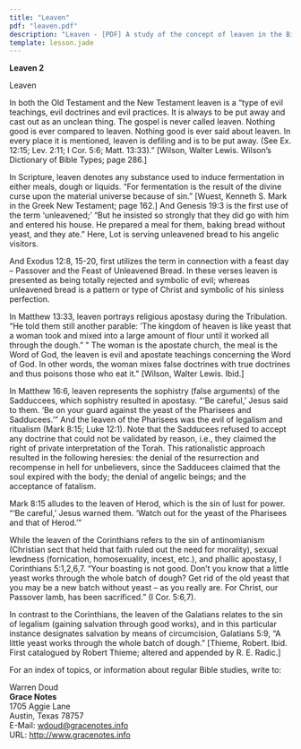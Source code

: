 ```yaml
---
title: "Leaven"
pdf: "leaven.pdf"
description: "Leaven - [PDF] A study of the concept of leaven in the Bible"
template: lesson.jade
---
```



**Leaven 2**

Leaven

In both the Old Testament and the New Testament leaven is a “type of
evil teachings, evil doctrines and evil practices. It is always to be
put away and cast out as an unclean thing. The gospel is never called
leaven. Nothing good is ever compared to leaven. Nothing good is ever
said about leaven. In every place it is mentioned, leaven is defiling
and is to be put away. (See Ex. 12:15; Lev. 2:11; I Cor. 5:6; Matt.
13:33).” [Wilson, Walter Lewis. Wilson’s Dictionary of Bible Types; page
286.]

In Scripture, leaven denotes any substance used to induce fermentation
in either meals, dough or liquids. “For fermentation is the result of
the divine curse upon the material universe because of sin.” [Wuest,
Kenneth S. Mark in the Greek New Testament; page 162.] And Genesis 19:3
is the first use of the term ‘unleavened;’ “But he insisted so strongly
that they did go with him and entered his house. He prepared a meal for
them, baking bread without yeast, and they ate.” Here, Lot is serving
unleavened bread to his angelic visitors.

And Exodus 12:8, 15-20, first utilizes the term in connection with a
feast day – Passover and the Feast of Unleavened Bread. In these verses
leaven is presented as being totally rejected and symbolic of evil;
whereas unleavened bread is a pattern or type of Christ and symbolic of
his sinless perfection.

In Matthew 13:33, leaven portrays religious apostasy during the
Tribulation. “He told them still another parable: ’The kingdom of heaven
is like yeast that a woman took and mixed into a large amount of flour
until it worked all through the dough.” " The woman is the apostate
church, the meal is the Word of God, the leaven is evil and apostate
teachings concerning the Word of God. In other words, the woman mixes
false doctrines with true doctrines and thus poisons those who eat it."
[Wilson, Walter Lewis. Ibid.]

In Matthew 16:6, leaven represents the sophistry (false arguments) of
the Sadduccees, which sophistry resulted in apostasy. “‘Be careful,’
Jesus said to them. ‘Be on your guard against the yeast of the Pharisees
and Sadducees.’” And the leaven of the Pharisees was the evil of
legalism and ritualism (Mark 8:15; Luke 12:1). Note that the Sadducees
refused to accept any doctrine that could not be validated by reason,
i.e., they claimed the right of private interpretation of the Torah.
This rationalistic approach resulted in the following heresies: the
denial of the resurrection and recompense in hell for unbelievers, since
the Sadducees claimed that the soul expired with the body; the denial of
angelic beings; and the acceptance of fatalism.

Mark 8:15 alludes to the leaven of Herod, which is the sin of lust for
power. “‘Be careful,’ Jesus warned them. ‘Watch out for the yeast of the
Pharisees and that of Herod.’”

While the leaven of the Corinthians refers to the sin of antinomianism
(Christian sect that held that faith ruled out the need for morality),
sexual lewdness (fornication, homosexuality, incest, etc.), and phallic
apostasy, I Corinthians 5:1,2,6,7. “Your boasting is not good. Don’t you
know that a little yeast works through the whole batch of dough? Get rid
of the old yeast that you may be a new batch without yeast – as you
really are. For Christ, our Passover lamb, has been sacrificed.” (I Cor.
5:6,7).

In contrast to the Corinthians, the leaven of the Galatians relates to
the sin of legalism (gaining salvation through good works), and in this
particular instance designates salvation by means of circumcision,
Galatians 5:9, “A little yeast works through the whole batch of dough.”
[Thieme, Robert. Ibid. First catalogued by Robert Thieme; altered and
appended by R. E. Radic.]

For an index of topics, or information about regular Bible studies,
write to:

Warren Doud  
**Grace Notes**  
1705 Aggie Lane  
Austin, Texas 78757  
E-Mail: wdoud@gracenotes.info  
URL: http://www.gracenotes.info

